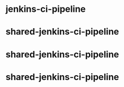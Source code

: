 # jenkins-ci-pipeline
# shared-jenkins-ci-pipeline
# shared-jenkins-ci-pipeline
# shared-jenkins-ci-pipeline
